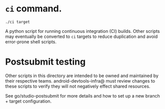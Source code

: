 # `ci` command.

`./ci target`

A python script for running continuous integration (CI) builds. Other scripts
may eventually be converted to `ci` targets to reduce duplication and avoid
error-prone shell scripts.

# Postsubmit testing

Other scripts in this directory are intended to be owned and maintained by
their respective teams. android-devtools-infra@ must review changes to
these scripts to verify they will not negatively effect shared
resources.

See go/studio-postsubmit for more details and how to set up a new
branch + target configuration.
